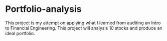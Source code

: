 # Portfolio-analysis
This project is my attempt on applying what I learned from auditing an Intro to Financial Engineering. 
This project will analysis 10 stocks and produce an ideal portfolio.


